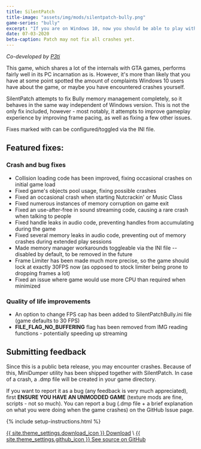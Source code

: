 ```yaml
---
title: SilentPatch
title-image: "assets/img/mods/silentpatch-bully.png"
game-series: "bully"
excerpt: "If you are on Windows 10, now you should be able to play without crashes."
date: 07-03-2020
beta-caption: Patch may not fix all crashes yet.
---
```


*Co-developed by [P3ti](https://github.com/P3ti)*

This game, which shares a lot of the internals with GTA games, performs fairly well in its PC incarnation as is.
However, it's more than likely that you have at some point spotted the amount of complaints Windows 10
users have about the game, or maybe you have encountered crashes yourself.

SilentPatch attempts to fix Bully memory management completely, so it behaves in the same way independent
of Windows version. This is not the only fix included, however - most notably, it attempts to improve
gameplay experience by improving frame pacing, as well as fixing a few other issues.

Fixes marked with <i class="fas fa-cog"></i> can be configured/toggled via the INI file.

## Featured fixes:
### Crash and bug fixes
* Collision loading code has been improved, fixing occasional crashes on initial game load
* Fixed game's objects pool usage, fixing possible crashes
* Fixed an occasional crash when starting Nutcrackin' or Music Class
* Fixed numerous instances of memory corruption on game exit
* Fixed an use-after-free in sound streaming code, causing a rare crash when talking to people
* Fixed handle leaks in audio code, preventing handles from accumulating during the game
* Fixed several memory leaks in audio code, preventing out of memory crashes during extended play sessions
* <i class="fas fa-cog"></i> Made memory manager workarounds toggleable via the INI file -- disabled by default, to be removed in the future
* Frame Limiter has been made much more precise, so the game should lock at exactly 30FPS now
  (as opposed to stock limiter being prone to dropping frames a lot)
* Fixed an issue where game would use more CPU than required when minimized

### Quality of life improvements
* <i class="fas fa-cog"></i> An option to change FPS cap has been added to SilentPatchBully.ini file (game defaults to 30 FPS)
* **FILE_FLAG_NO_BUFFERING** flag has been removed from IMG reading functions - potentially speeding up streaming


## Submitting feedback
Since this is a public beta release, you may encounter crashes. Because of this, MiniDumper utility has
been shipped together with SilentPatch. In case of a crash, a .dmp file will be created in your game directory.

If you want to report it as a bug (any feedback is very much appreciated), first **ENSURE YOU HAVE AN UNMODDED GAME**
(texture mods are fine, scripts - not so much). You can report a bug (.dmp file + a brief explanation on what
you were doing when the game crashes) on the GitHub Issue page.

{% include setup-instructions.html %}

<a href="https://github.com/CookiePLMonster/SilentPatchBully/releases/latest/download/SilentPatchBully.zip" class="button" role="button">{{ site.theme_settings.download_icon }} Download</a> \\
<a href="https://github.com/CookiePLMonster/SilentPatchBully" class="button github" role="button">{{ site.theme_settings.github_icon }} See source on GitHub</a>